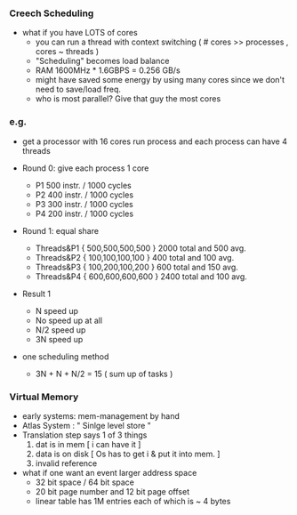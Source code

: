 ### Creech Scheduling
* what if you have LOTS of cores 
	* you can run a thread with context switching ( # cores >> processes , cores ~ threads )
	* "Scheduling" becomes load balance
	* RAM 1600MHz * 1.6GBPS = 0.256 GB/s
	* might have saved some energy by using many cores since we don't need to save/load freq.
	* who is most parallel? Give that guy the most cores

### e.g.
* get a processor with 16 cores run process and each process can have 4 threads

* Round 0: give each process 1 core
	* P1 500 instr. / 1000 cycles
	* P2 400 instr. / 1000 cycles
	* P3 300 instr. / 1000 cycles
	* P4 200 instr. / 1000 cycles

* Round 1: equal share
	* Threads&P1 { 500,500,500,500 } 2000 total and 500 avg.
	* Threads&P2 { 100,100,100,100 } 400 total and 100 avg.
	* Threads&P3 { 100,200,100,200 } 600 total and 150 avg.
	* Threads&P4 { 600,600,600,600 } 2400 total and 100 avg.

* Result 1
	* N speed up 
	* No speed up at all
	* N/2 speed up
	* 3N speed up

* one scheduling method
	* 3N + N + N/2 = 15 ( sum up of tasks )

### Virtual Memory

* early systems: mem-management by hand
* Atlas System : " Sinlge level store "
* Translation step says 1 of 3 things
	1. dat is in mem [ i can have it ]
	2. data is on disk [ Os has to get i & put it into mem. ]
	3. invalid reference
* what if one want an event larger address space
	* 32 bit space / 64 bit space
	* 20 bit page number and 12 bit page offset
	* linear table has 1M entries each of which is ~ 4 bytes
